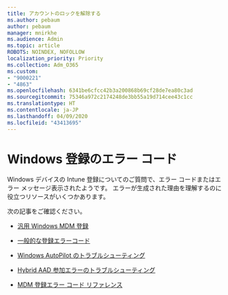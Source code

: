 ```yaml
---
title: アカウントのロックを解除する
ms.author: pebaum
author: pebaum
manager: mnirkhe
ms.audience: Admin
ms.topic: article
ROBOTS: NOINDEX, NOFOLLOW
localization_priority: Priority
ms.collection: Adm_O365
ms.custom:
- "9000221"
- "4863"
ms.openlocfilehash: 6341be6cfcc42b3a200868b69cf28de7ea80c3ad
ms.sourcegitcommit: 75346a972c2174248de3bb55a19d714cee43c1cc
ms.translationtype: HT
ms.contentlocale: ja-JP
ms.lasthandoff: 04/09/2020
ms.locfileid: "43413695"
---
```

# <a name="windows-enrolment-error-codes"></a>Windows 登録のエラー コード

Windows デバイスの Intune 登録についてのご質問で、エラー コードまたはエラー メッセージ表示されたようです。 エラーが生成された理由を理解するのに役立つリソースがいくつかあります。
 
次の記事をご確認ください。

- [汎用 Windows MDM 登録](https://docs.microsoft.com/mem/intune/enrollment/troubleshoot-windows-enrollment-errors)

- [一般的な登録エラーコード](https://docs.microsoft.com/mem/intune/enrollment/troubleshoot-device-enrollment-in-intune#general-enrollment-error-codes)

- [Windows AutoPilot のトラブルシューティング](https://docs.microsoft.com/windows/deployment/windows-autopilot/troubleshooting)

- [Hybrid AAD 参加エラーのトラブルシューティング](https://docs.microsoft.com/azure/active-directory/devices/troubleshoot-hybrid-join-windows-current)

- [MDM 登録エラー コード リファレンス](https://docs.microsoft.com/windows/win32/mdmreg/mdm-registration-constants)

